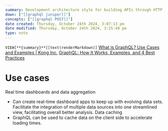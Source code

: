 ```yaml
---
summary: Development architecture style for building APIs through HTTP. Uses HTTP POST to send queries through the body of an HTTP request or its query parameters. An alternative to REST, created in 2015.
down: ["[[graphql juniper]]"]
concepts: ["[[graphql POST]]"]
date created: Thursday, October 24th 2024, 3:07:13 pm
date modified: Thursday, October 24th 2024, 3:25:49 pm
type: note
---
```

`VIEW[**{summary}**][text(renderMarkdown)]`
[What is GraphQL? Use Cases and Examples | Kong Inc.](https://konghq.com/blog/learning-center/graphql)
[GraphQL: How It Works, Examples, and 4 Best Practices](https://www.solo.io/topics/graphql/)

# Use cases
Real time dashboards and data aggregation
- Can create real-time dashboard apps to keep up with evolving data sets. Facilitate the integration of multiple data sources into one streamlined view, facilitating overall better analysis.
Data caching
- GraphQL can be used to cache data on the client side to accelerate loading times.